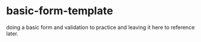 # basic-form-template
doing a basic form and validation to practice and leaving it here to reference later.
